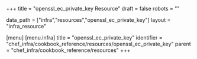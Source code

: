+++
title = "openssl_ec_private_key Resource"
draft = false
robots = ""

data_path = ["infra","resources","openssl_ec_private_key"]
layout = "infra_resource"


[menu]
  [menu.infra]
    title = "openssl_ec_private_key"
    identifier = "chef_infra/cookbook_reference/resources/openssl_ec_private_key"
    parent = "chef_infra/cookbook_reference/resources"
+++

<!-- The contents of this page are automatically generated from the openssl_ec_private_key.yaml file in the data directory. -->
<!-- To suggest a change, edit the https://github.com/chef/chef/blob/master/lib/chef/resource/openssl_ec_private_key.rb file
      and submit a pull request to the https://github.com/chef/chef repository. -->
